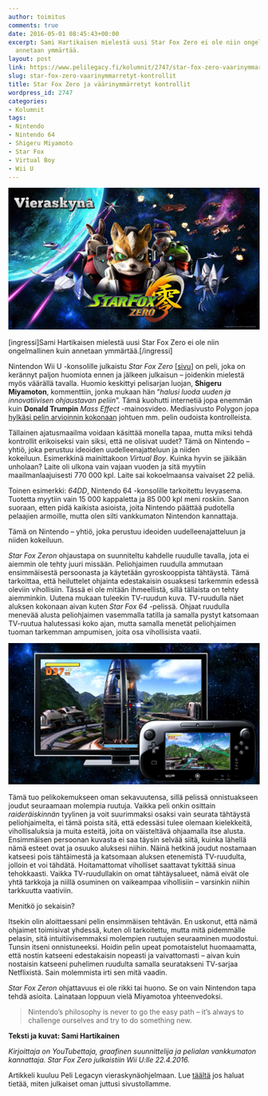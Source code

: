 ```yaml
---
author: toimitus
comments: true
date: 2016-05-01 08:45:43+00:00
excerpt: Sami Hartikaisen mielestä uusi Star Fox Zero ei ole niin ongelmallinen kuin
  annetaan ymmärtää.
layout: post
link: https://www.pelilegacy.fi/kolumnit/2747/star-fox-zero-vaarinymmarretyt-kontrollit
slug: star-fox-zero-vaarinymmarretyt-kontrollit
title: Star Fox Zero ja väärinymmärretyt kontrollit
wordpress_id: 2747
categories:
- Kolumnit
tags:
- Nintendo
- Nintendo 64
- Shigeru Miyamoto
- Star Fox
- Virtual Boy
- Wii U
---
```


[![Vieraskynä: Star Fox Zero ja väärinymmärretyt kontrollit](/uploads/2016/05/vieraskyna_star_fox_zero.jpg)](/uploads/2016/05/vieraskyna_star_fox_zero.jpg)

[ingressi]Sami Hartikaisen mielestä uusi Star Fox Zero ei ole niin ongelmallinen kuin annetaan ymmärtää.[/ingressi]

Nintendon Wii U -konsolille julkaistu _Star Fox Zero_ [[sivu](http://starfoxzero.nintendo.com/)] on peli, joka on kerännyt paljon huomiota ennen ja jälkeen julkaisun – joidenkin mielestä myös väärällä tavalla. Huomio keskittyi pelisarjan luojan, **Shigeru Miyamoton**, kommenttiin, jonka mukaan hän “_halusi luoda uuden ja innovatiivisen ohjaustavan peliin_”. Tämä kuohutti internetiä jopa enemmän kuin **Donald Trumpin** _Mass Effect_ -mainosvideo. Mediasivusto Polygon jopa[ hylkäsi pelin arvioinnin kokonaan](http://www.polygon.com/2016/4/20/11466308/not-a-review-star-fox-zero) johtuen mm. pelin oudoista kontrolleista.

Tällainen ajatusmaailma voidaan käsittää monella tapaa, mutta miksi tehdä kontrollit erikoiseksi vain siksi, että ne olisivat uudet? Tämä on Nintendo – yhtiö, joka perustuu ideoiden uudelleenajatteluun ja niiden kokeiluun. Esimerkkinä mainittakoon _Virtual Boy_. Kuinka hyvin se jäikään unholaan? Laite oli ulkona vain vajaan vuoden ja sitä myytiin maailmanlaajuisesti 770 000 kpl. Laite sai kokoelmaansa vaivaiset 22 peliä.

Toinen esimerkki: _64DD_, Nintendo 64 -konsolille tarkoitettu levyasema. Tuotetta myytiin vain 15 000 kappaletta ja 85 000 kpl meni roskiin. Sanon suoraan, etten pidä kaikista asioista, joita Nintendo päättää pudotella pelaajien armoille, mutta olen silti vankkumaton Nintendon kannattaja.

<div class="pullquote">Tämä on Nintendo – yhtiö, joka perustuu ideoiden uudelleenajatteluun ja niiden kokeiluun.</div>

_Star Fox Zeron_ ohjaustapa on suunniteltu kahdelle ruudulle tavalla, jota ei aiemmin ole tehty juuri missään. Peliohjaimen ruudulla ammutaan ensimmäisestä persoonasta ja käytetään gyroskooppista tähtäystä. Tämä tarkoittaa, että heiluttelet ohjainta edestakaisin osuaksesi tarkemmin edessä oleviin vihollisiin. Tässä ei ole mitään ihmeellistä, sillä tällaista on tehty aiemminkin. Uutena mukaan tuleekin TV-ruudun kuva. TV-ruudulla näet aluksen kokonaan aivan kuten _Star Fox 64_ -pelissä. Ohjaat ruudulla menevää alusta peliohjaimen vasemmalla tatilla ja samalla pystyt katsomaan TV-ruutua halutessasi koko ajan, mutta samalla menetät peliohjaimen tuoman tarkemman ampumisen, joita osa vihollisista vaatii.

[![Star Fox Zeron kontrollit](/uploads/2016/05/star_fox_zero_controls.jpg)](/uploads/2016/05/star_fox_zero_controls.jpg)

Tämä tuo pelikokemukseen oman sekavuutensa, sillä pelissä onnistuakseen joudut seuraamaan molempia ruutuja. Vaikka peli onkin osittain _raideräiskinnän_ tyylinen ja voit suurimmaksi osaksi vain seurata tähtäystä peliohjaimelta, ei tämä poista sitä, että edessäsi tulee olemaan kielekkeitä, vihollisaluksia ja muita esteitä, joita on väisteltävä ohjaamalla itse alusta. Ensimmäisen persoonan kuvasta ei saa täysin selvää siitä, kuinka lähellä nämä esteet ovat ja osuuko aluksesi niihin. Näinä hetkinä joudut nostamaan katseesi pois tähtäimestä ja katsomaan aluksen etenemistä TV-ruudulta, jolloin et voi tähdätä. Hoitamattomat viholliset saattavat tykittää sinua tehokkaasti. Vaikka TV-ruudullakin on omat tähtäysalueet, nämä eivät ole yhtä tarkkoja ja niillä osuminen on vaikeampaa vihollisiin – varsinkin niihin tarkkuutta vaativiin.

Menitkö jo sekaisin?

Itsekin olin aloittaessani pelin ensimmäisen tehtävän. En uskonut, että nämä ohjaimet toimisivat yhdessä, kuten oli tarkoitettu, mutta mitä pidemmälle pelasin, sitä intuitiivisemmaksi molempien ruutujen seuraaminen muodostui. Tunsin itseni onnistuneeksi. Hoidin pelin upeat pomotaistelut huomaamatta, että nostin katseeni edestakaisin nopeasti ja vaivattomasti – aivan kuin nostaisin katseeni puhelimen ruudulta samalla seuratakseni TV-sarjaa Netflixistä. Sain molemmista irti sen mitä vaadin.

_Star Fox Zeron_ ohjattavuus ei ole rikki tai huono. Se on vain Nintendon tapa tehdä asioita. Lainataan loppuun vielä Miyamotoa yhteenvedoksi.



<blockquote>Nintendo’s philosophy is never to go the easy path – it’s always to challenge ourselves and try to do something new.</blockquote>



**Teksti ja kuvat: Sami Hartikainen**

_Kirjoittaja on YouTubettaja, graafinen suunnittelija ja pelialan vankkumaton kannattaja. Star Fox Zero julkaistiin Wii U:lle 22.4.2016._



Artikkeli kuuluu Peli Legacyn vieraskynäohjelmaan. Lue [täältä](http://www.pelilegacy.fi/kirjoita) jos haluat tietää, miten julkaiset oman juttusi sivustollamme.

